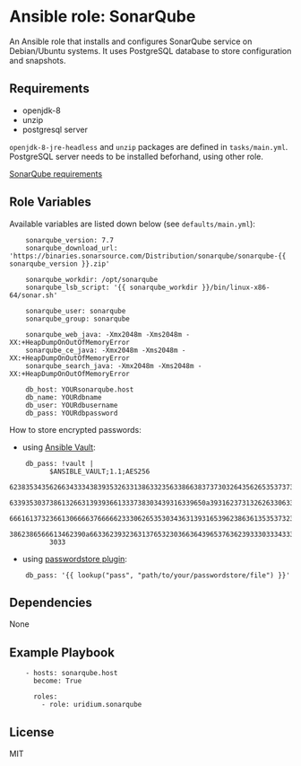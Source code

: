 Ansible role: SonarQube
=========

An Ansible role that installs and configures SonarQube service on Debian/Ubuntu systems.
It uses PostgreSQL database to store configuration and snapshots.

Requirements
------------

* openjdk-8
* unzip
* postgresql server

`openjdk-8-jre-headless` and `unzip` packages are defined in `tasks/main.yml`.
PostgreSQL server needs to be installed beforhand, using other role.

[SonarQube requirements](https://docs.sonarqube.org/latest/requirements/requirements/)

Role Variables
--------------

Available variables are listed down below (see `defaults/main.yml`):

```
    sonarqube_version: 7.7
    sonarqube_download_url: 'https://binaries.sonarsource.com/Distribution/sonarqube/sonarqube-{{ sonarqube_version }}.zip'

    sonarqube_workdir: /opt/sonarqube
    sonarqube_lsb_script: '{{ sonarqube_workdir }}/bin/linux-x86-64/sonar.sh'

    sonarqube_user: sonarqube
    sonarqube_group: sonarqube

    sonarqube_web_java: -Xmx2048m -Xms2048m -XX:+HeapDumpOnOutOfMemoryError
    sonarqube_ce_java: -Xmx2048m -Xms2048m -XX:+HeapDumpOnOutOfMemoryError
    sonarqube_search_java: -Xmx2048m -Xms2048m -XX:+HeapDumpOnOutOfMemoryError

    db_host: YOURsonarqube.host
    db_name: YOURdbname
    db_user: YOURdbusername
    db_pass: YOURdbpassword
```

How to store encrypted passwords:

* using [Ansible Vault](https://docs.ansible.com/ansible/latest/user_guide/vault.html):

```
    db_pass: !vault |
          $ANSIBLE_VAULT;1.1;AES256
          62383534356266343334383935326331386332356338663837373032643562653537373238373830
          6339353037386132663139393661333738303439316339650a393162373132626330633464353234
          66616137323661306666376666623330626535303436313931653962386361353537323833343863
          3862386566613462390a663362393236313765323036636439653763623933303334333533653234
          3033
```

* using [passwordstore plugin](https://docs.ansible.com/ansible/latest/plugins/lookup/passwordstore.html):

```
    db_pass: '{{ lookup("pass", "path/to/your/passwordstore/file") }}'
```

Dependencies
------------

None

Example Playbook
----------------

```
    - hosts: sonarqube.host
      become: True

      roles:
        - role: uridium.sonarqube
```

License
-------

MIT
